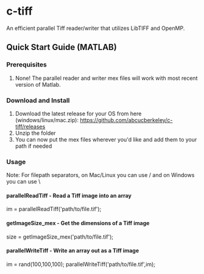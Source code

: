 # c-tiff
An efficient parallel Tiff reader/writer that utilizes LibTIFF and OpenMP.

## Quick Start Guide (MATLAB)

### Prerequisites
1. None! The parallel reader and writer mex files will work with most recent version of Matlab.

### Download and Install
1. Download the latest release for your OS from here (windows/linux/mac.zip): https://github.com/abcucberkeley/c-tiff/releases
2. Unzip the folder
3. You can now put the mex files wherever you'd like and add them to your path if needed

### Usage
Note: For filepath separators, on Mac/Linux you can use / and on Windows you can use \

#### parallelReadTiff - Read a Tiff image into an array
im = parallelReadTiff('path/to/file.tif');

#### getImageSize_mex - Get the dimensions of a Tiff image
size = getImageSize_mex('path/to/file.tif');

#### parallelWriteTiff - Write an array out as a Tiff image
im = rand(100,100,100);
parallelWriteTiff('path/to/file.tif',im);
